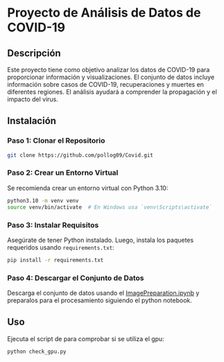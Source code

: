 # Proyecto de Análisis de Datos de COVID-19

## Descripción
Este proyecto tiene como objetivo analizar los datos de COVID-19 para proporcionar información y visualizaciones. El conjunto de datos incluye información sobre casos de COVID-19, recuperaciones y muertes en diferentes regiones. El análisis ayudará a comprender la propagación y el impacto del virus.

## Instalación

### Paso 1: Clonar el Repositorio
```bash
git clone https://github.com/pollog09/Covid.git
```

### Paso 2: Crear un Entorno Virtual
Se recomienda crear un entorno virtual con Python 3.10:
```bash
python3.10 -m venv venv
source venv/bin/activate  # En Windows usa `venv\Scripts\activate`
```

### Paso 3: Instalar Requisitos
Asegúrate de tener Python instalado. Luego, instala los paquetes requeridos usando `requirements.txt`:
```bash
pip install -r requirements.txt
```

### Paso 4: Descargar el Conjunto de Datos
Descarga el conjunto de datos usando el [ImagePreparation.ipynb](ImagePreparation.ipynb) y preparalos para el procesamiento siguiendo el python notebook.

## Uso
Ejecuta el script de para comprobar si se utiliza el gpu:
```bash
python check_gpu.py
```